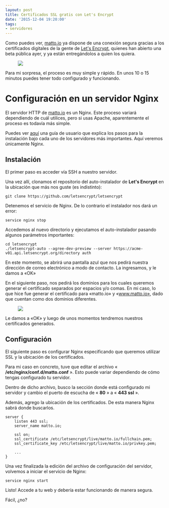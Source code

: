 ```yaml
---
layout: post
title: Certificados SSL gratis con Let's Encrypt
date: '2015-12-04 19:20:00'
tags:
- servidores
---
```


Como puedes ver, [matto.io](https://matto.io) ya dispone de una conexión segura gracias a los certificados digitales de la gente de [Let's Encrypt](https://letsencrypt.org/), quienes han abierto una beta pública ayer, y ya están entregándolos a quien los quiera.

<figure class="kg-image-card"><img src="/content/images/2018/08/cert.png" class="kg-image"></figure>

Para mi sorpresa, el proceso es muy simple y rápido. En unos 10 o 15 minutos puedes tener todo configurado y funcionando.

# Configuración en un servidor Nginx

El servidor HTTP de [matto.io](https://matto.io) es un Nginx. Este proceso variará dependiendo de cuál utilices, pero si usas Apache, aparentemente el proceso es todavía más simple.

Puedes ver [aquí](http://letsencrypt.readthedocs.org/en/latest/using.html) una guía de usuario que explica los pasos para la instalación bajo cada uno de los servidores más importantes. Aquí veremos únicamente Nginx.

## Instalación

El primer paso es acceder vía SSH a nuestro servidor.

Una vez allí, clonamos el repositorio del auto-instalador de **Let's Encrypt** en la ubicación que más nos guste (es indistinto):

    git clone https://github.com/letsencrypt/letsencrypt

Detenemos el servicio de Nginx. De lo contrario el instalador nos dará un error:

    service nginx stop

Accedemos al nuevo directorio y ejecutamos el auto-instalador pasando algunos parámetros importantes:

    cd letsencrypt
    ./letsencrypt-auto --agree-dev-preview --server https://acme-v01.api.letsencrypt.org/directory auth

En este momento, se abrirá una pantalla azul que nos pedirá nuestra dirección de correo electrónico a modo de contacto. La ingresamos, y le damos a «OK»

En el siguiente paso, nos pedirá los dominios para los cuales queremos generar el certificado separados por espacios y/o comas. En mi caso, lo que hice fue generar el certificado para «matto.io» y «www.matto.io», dado que cuentan como dos dominios diferentes.

<figure class="kg-image-card"><img src="/content/images/2018/08/setup.png" class="kg-image"></figure>

Le damos a «OK» y luego de unos momentos tendremos nuestros certificados generados.

## Configuración

El siguiente paso es configurar Nginx especificando que queremos utilizar SSL y la ubicación de los certificados.

Para mi caso en concreto, tuve que editar el archivo « **/etc/nginx/conf.d/matto.conf** ». Esto puede variar dependiendo de cómo tengas configurado tu servidor.

Dentro de dicho archivo, busco la sección donde está configurado mi servidor y cambio el puerto de escucha de « **80** » a « **443 ssl** ».

Además, agrego la ubicación de los certificados. De esta manera Nginx sabrá donde buscarlos.

    server {
    	listen 443 ssl;
    	server_name matto.io;
    
    	ssl on;
    	ssl_certificate /etc/letsencrypt/live/matto.io/fullchain.pem;
    	ssl_certificate_key /etc/letsencrypt/live/matto.io/privkey.pem;
    
    	...
    }

Una vez finalizada la edición del archivo de configuración del servidor, volvemos a iniciar el servicio de Nginx:

    service nginx start

Listo! Accede a tu web y debería estar funcionando de manera segura.

Fácil, ¿no?

